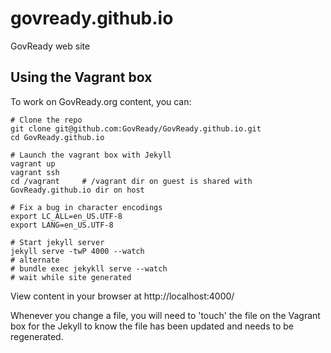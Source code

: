 govready.github.io
==================

GovReady web site

## Using the Vagrant box

To work on GovReady.org content, you can:

```
# Clone the repo
git clone git@github.com:GovReady/GovReady.github.io.git
cd GovReady.github.io

# Launch the vagrant box with Jekyll
vagrant up
vagrant ssh
cd /vagrant     # /vagrant dir on guest is shared with GovReady.github.io dir on host

# Fix a bug in character encodings
export LC_ALL=en_US.UTF-8
export LANG=en_US.UTF-8

# Start jekyll server
jekyll serve -twP 4000 --watch
# alternate
# bundle exec jekykll serve --watch
# wait while site generated

```

View content in your browser at http://localhost:4000/

Whenever you change a file, you will need to 'touch' the file on the Vagrant box for the Jekyll to know the file has been updated and needs to be regenerated.  

